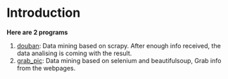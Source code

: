 # Introduction
**Here are 2 programs** 
1. [douban](https://github.com/Liwei-Master/My-code/tree/master/Spider/douban): Data mining based on scrapy. After enough info received, the data analising is coming with the result.
2. [grab_pic](https://github.com/Liwei-Master/My-code/blob/master/Spider/grab_pic.py): Data mining based on selenium and beautifulsoup, Grab info from the webpages.
